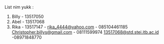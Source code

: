 List nim yukk :
1. Billy - 13517050
2. Abel - 13517068
3. Rika - 13517147 - rika_4444@yahoo.com - 085104461185
Christopher.billys@gmail.com - 08111599974
13517068@std.stei.itb.ac.id -08971848770
